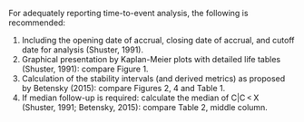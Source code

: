 
For adequately reporting time-to-event analysis, the following is recommended:
<ol>
  	<li>Including the opening date of accrual, closing date of accrual, and cutoff date for analysis (Shuster, 1991). </li>
	<li>Graphical presentation by Kaplan-Meier plots with detailed life tables (Shuster, 1991): compare Figure 1.</li>
	<li>Calculation of the stability intervals (and derived metrics) as proposed by Betensky (2015): compare Figures 2, 4 and Table 1.</li>
	<li>If median follow-up is required: calculate the median of C|C < X (Shuster, 1991; Betensky, 2015): compare Table 2, middle column.</li>
</ol>
	